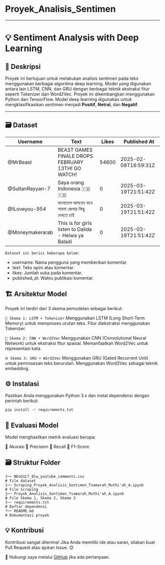# Proyek_Analisis_Sentimen
---
# 💡 Sentiment Analysis with Deep Learning

## 📌 Deskripsi
Proyek ini bertujuan untuk melakukan analisis sentimen pada teks menggunakan berbagai algoritma deep learning. Model yang digunakan antara lain LSTM, CNN, dan GRU dengan berbagai teknik ekstraksi fitur seperti Tokenizer dan Word2Vec. Proyek ini dikembangkan menggunakan Python dan TensorFlow. 
Model deep learning digunakan untuk mengklasifikasikan sentimen menjadi **Positif**, **Netral**, dan **Negatif**.

---

## 🗃️ Dataset
| **Username**       | **Text**                                                                                   | **Likes** | **Published At**        |
|--------------------|--------------------------------------------------------------------------------------------|---------- |-------------------------|
| @MrBeast           | BEAST GAMES FINALE DROPS FEBRUARY 13TH! GO WATCH!                                          | 54600     | 2025-02-08T16:59:31Z    |
| @SultanRayyan-7    | Saya orang Indonesia 🇮🇩🇮🇩                                                                   | 0         | 2025-03-19T21:51:42Z    |
| @ILoveyou-954      | বাংলাদেশ আসবেন কবে পাবনা জেলার কিছু দেখতে চাই	                                            | 0         | 2025-03-19T21:51:42Z    |
| @Moneymakerarab    | This is for girls listen to Dalida - Helwa ya Baladi                                       | 0         | 2025-03-19T21:51:42Z    |


```Dataset ini berisi beberapa kolom:```
- username: Nama pengguna yang memberikan komentar.
- text: Teks opini atau komentar.
- likes: Jumlah suka pada komentar.
- published_at: Waktu publikasi komentar.

## 🏗️ Arsitektur Model
Proyek ini terdiri dari 3 skema pemodelan sebagai berikut:

`🚀 Skema 1: LSTM + Tokenizer`
Menggunakan LSTM (Long Short-Term Memory) untuk memproses urutan teks.
Fitur diekstraksi menggunakan Tokenizer.

`🌊 Skema 2: CNN + Word2Vec`
Menggunakan CNN (Convolutional Neural Network) untuk ekstraksi fitur spasial.
Memanfaatkan Word2Vec untuk representasi kata.

`🌐 Skema 3: GRU + Word2Vec`
Menggunakan GRU (Gated Recurrent Unit) untuk pemrosesan teks berurutan.
Menggunakan Word2Vec sebagai teknik embedding.

## ⚙️ Instalasi
Pastikan Anda menggunakan Python 3.x dan instal dependensi dengan perintah berikut:

```sh
pip install -r requirements.txt
```

## 📝 Evaluasi Model
Model menghasilkan metrik evaluasi berupa:

🎯 Akurasi
📝 Precision
🔁 Recall
🌟 F1-Score

## 🗃️ Struktur Folder
```
├── NDsO1LT_0lw_youtube_comments.csv                                      # File dataset
├── Scraping_Proyek_Analisis_Sentimen_Tsamarah_Muthi'ah_A.ipynb           # File Scraping
├── Proyek_Analisis_Sentimen_Tsamarah_Muthi'ah_A.ipynb                    # File Skema 1, Skema 2, Skema 3
├── requirements.txt                                                      # Daftar dependensi
└── README.md                                                             # Dokumentasi proyek
```

## 💡 Kontribusi
Kontribusi sangat diterima! Jika Anda memiliki ide atau saran, silakan buat Pull Request atau ajukan Issue. 😊

📧 Hubungi saya melalui [GitHub](https://github.com/MuthiahAinun) jika ada pertanyaan.
